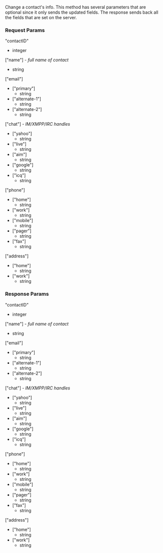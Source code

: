 Change a contact's info. This method has several parameters that are optional since it only sends the updated fields. The response sends back all the fields that are set on the server.

### Request Params

"contactID"

- integer

["name"] - *full name of contact*

- string

["email"]

- ["primary"]
    - string
- ["alternate-1"]
    - string
- ["alternate-2"]
    - string

["chat"] - *IM/XMPP/IRC handles*

- ["yahoo"]
    - string
- ["live"]
    - string
- ["aim"]
    - string
- ["google"]
    - string
- ["icq"]
    - string

["phone"]

- ["home"]
    - string
- ["work"]
    - string
- ["mobile"]
    - string
- ["pager"]
    - string
- ["fax"]
    - string

["address"]

- ["home"]
    - string
- ["work"]
    - string

### Response Params

"contactID"

- integer

["name"] - *full name of contact*

- string

["email"]

- ["primary"]
    - string
- ["alternate-1"]
    - string
- ["alternate-2"]
    - string

["chat"] - *IM/XMPP/IRC handles*

- ["yahoo"]
    - string
- ["live"]
    - string
- ["aim"]
    - string
- ["google"]
    - string
- ["icq"]
    - string

["phone"]

- ["home"]
    - string
- ["work"]
    - string
- ["mobile"]
    - string
- ["pager"]
    - string
- ["fax"]
    - string

["address"]

- ["home"]
    - string
- ["work"]
    - string
